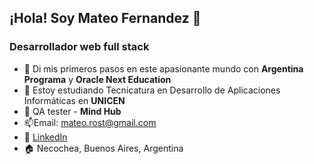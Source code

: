 ## ¡Hola! Soy Mateo Fernandez 👋
### Desarrollador web full stack

- 👞 Di mis primeros pasos en este apasionante mundo con **Argentina Programa** y **Oracle Next Education**
- 🌱 Estoy estudiando Tecnicatura en Desarrollo de Aplicaciones Informáticas en **UNICEN**
- 📜 QA tester - **Mind Hub**
- 📫Email: mateo.rost@gmail.com
- 💼 <a  href="https://www.linkedin.com/in/emanuelmateofernandez/" target="_blank">LinkedIn</a>
- 🏠 Necochea, Buenos Aires, Argentina


<!--
**mateoymichis/mateoymichis** is a ✨ _special_ ✨ repository because its `README.md` (this file) appears on your GitHub profile.

Here are some ideas to get you started:

- 🔭 I’m currently working on ...
- 🌱 I’m currently learning ...
- 👯 I’m looking to collaborate on ...
- 🤔 I’m looking for help with ...
- 💬 Ask me about ...
- 📫 How to reach me: ...
- 😄 Pronouns: ...
- ⚡ Fun fact: ...
-->
